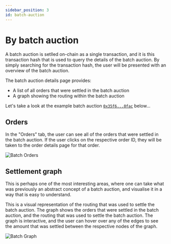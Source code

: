 ```yaml
---
sidebar_position: 3
id: batch-auction
---
```


# By batch auction

A batch auction is setlled on-chain as a single transaction, and it is this transaction hash that is used to query the details of the batch auction. By simply searching for the transaction hash, the user will be presented with an overview of the batch auction. 

The batch auction details page provides:

- A list of all orders that were settled in the batch auction
- A graph showing the routing within the batch auction

Let's take a look at the example batch auction [`0x35f6...0fac`](https://explorer.cow.fi/tx/0x35f65ec4a9d84e27bdb6844f13e7cb72d9de62e6ef95855181bf577d69300fac) below...

## Orders

In the "Orders" tab, the user can see all of the orders that were settled in the batch auction. If the user clicks on the respective order ID, they will be taken to the order details page for that order.

![Batch Orders](/img/explorer/batch_orders.png)

## Settlement graph

This is perhaps one of the most interesting areas, where one can take what was previously an abstract concept of a batch auction, and visualise it in a way that is easy to understand.

This is a visual representation of the routing that was used to settle the batch auction. The graph shows the orders that were settled in the batch auction, and the routing that was used to settle the batch auction.
The graph is interactive, and the user can hover over any of the edges to see the amount that was settled between the respective nodes of the graph.

![Batch Graph](/img/explorer/batch_graph.png)